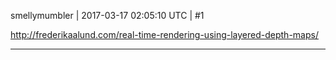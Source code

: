 smellymumbler | 2017-03-17 02:05:10 UTC | #1

http://frederikaalund.com/real-time-rendering-using-layered-depth-maps/

-------------------------

